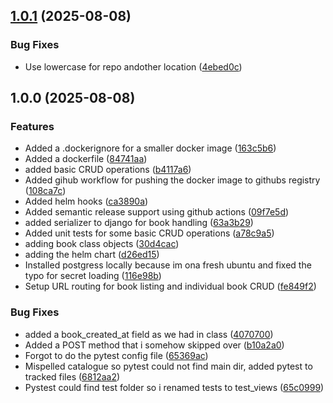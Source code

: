 ## [1.0.1](https://github.com/LPavlovicCCT/capstone/compare/v1.0.0...v1.0.1) (2025-08-08)

### Bug Fixes

* Use lowercase for repo andother location ([4ebed0c](https://github.com/LPavlovicCCT/capstone/commit/4ebed0c7e0ba966432f67edccf417160f5ceb0f9))

## 1.0.0 (2025-08-08)

### Features

* Added a .dockerignore for a smaller docker image ([163c5b6](https://github.com/LPavlovicCCT/capstone/commit/163c5b6632aba25e72549fdf9bff5abf71e027d3))
* Added a dockerfile ([84741aa](https://github.com/LPavlovicCCT/capstone/commit/84741aadc185daae6f298825cf7ff2c91c05f580))
* added basic CRUD operations ([b4117a6](https://github.com/LPavlovicCCT/capstone/commit/b4117a6815240ceadc434513b9a84df9d7870cd2))
* Added gihub workflow for pushing the docker image to githubs registry ([108ca7c](https://github.com/LPavlovicCCT/capstone/commit/108ca7c92d52ce6f81179d560efe9dad49d3339f))
* Added helm hooks ([ca3890a](https://github.com/LPavlovicCCT/capstone/commit/ca3890aa10fd5a5d926251dce7b4bc2a32ea3790))
* Added semantic release support using github actions ([09f7e5d](https://github.com/LPavlovicCCT/capstone/commit/09f7e5d4b770406a4221f4627307fbd4362019df))
* added serializer to django for book handling ([63a3b29](https://github.com/LPavlovicCCT/capstone/commit/63a3b291ae68f03414cf1f9c709e0e82d7b515dd))
* Added unit tests for some basic CRUD operations ([a78c9a5](https://github.com/LPavlovicCCT/capstone/commit/a78c9a5f567fc6095359a3d0de83991d80e54eb7))
* adding book class objects ([30d4cac](https://github.com/LPavlovicCCT/capstone/commit/30d4cac0340753325f08c93a575b3b6ef4ae0633))
* adding the helm chart ([d26ed15](https://github.com/LPavlovicCCT/capstone/commit/d26ed15fd2caecc4e0037012a7cf21f2c067a456))
* Installed postgress locally because im ona  fresh ubuntu and fixed the typo for secret loading ([116e98b](https://github.com/LPavlovicCCT/capstone/commit/116e98ba057cea686912fc565273c867616bd4a7))
* Setup URL routing for book listing and individual book CRUD ([fe849f2](https://github.com/LPavlovicCCT/capstone/commit/fe849f297ecca7c1bacca47be3409a3db12f1cbc))

### Bug Fixes

* added a book_created_at field as we had in class ([4070700](https://github.com/LPavlovicCCT/capstone/commit/407070015c8a48dfb92407713372ad802a2cc0fc))
* Added a POST method that i somehow skipped over ([b10a2a0](https://github.com/LPavlovicCCT/capstone/commit/b10a2a0ff78de9080cbbeacf7c77696ef5eed5ac))
* Forgot to do the pytest config file ([65369ac](https://github.com/LPavlovicCCT/capstone/commit/65369ac276ba6c7c7e0e695f18b4c834a8329067))
* Mispelled catalogue so pytest could not find main dir, added pytest to tracked files ([6812aa2](https://github.com/LPavlovicCCT/capstone/commit/6812aa23cff307e29eabf23d4a19238903409997))
* Pystest could find test folder so i renamed tests to test_views ([65c0999](https://github.com/LPavlovicCCT/capstone/commit/65c0999ceec156c7e0cfaffeaf4285f2ff2aa5ba))
